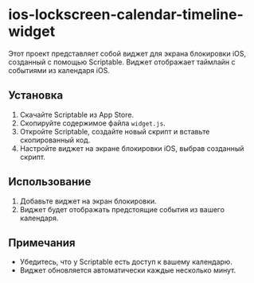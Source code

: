 # ios-lockscreen-calendar-timeline-widget

Этот проект представляет собой виджет для экрана блокировки iOS, созданный с помощью Scriptable. Виджет отображает таймлайн с событиями из календаря iOS.

## Установка

1. Скачайте Scriptable из App Store.
2. Скопируйте содержимое файла `widget.js`.
3. Откройте Scriptable, создайте новый скрипт и вставьте скопированный код.
4. Настройте виджет на экране блокировки iOS, выбрав созданный скрипт.

## Использование

1. Добавьте виджет на экран блокировки.
2. Виджет будет отображать предстоящие события из вашего календаря.

## Примечания

- Убедитесь, что у Scriptable есть доступ к вашему календарю.
- Виджет обновляется автоматически каждые несколько минут.
